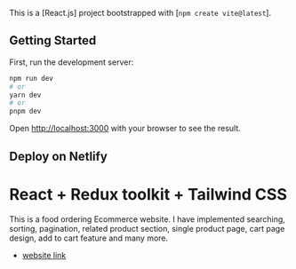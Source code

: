 This is a [React.js] project bootstrapped with [`npm create vite@latest`].

## Getting Started

First, run the development server:

```bash
npm run dev
# or
yarn dev
# or
pnpm dev
```

Open [http://localhost:3000](http://localhost:3000) with your browser to see the result.

## Deploy on Netlify

# React + Redux toolkit + Tailwind CSS
This is a food ordering Ecommerce website. I have implemented searching, sorting, pagination,  related product section, single product page, cart page design, add to cart feature and many more.

- [website link](https://pizza-burger-shop.netlify.app/) 

